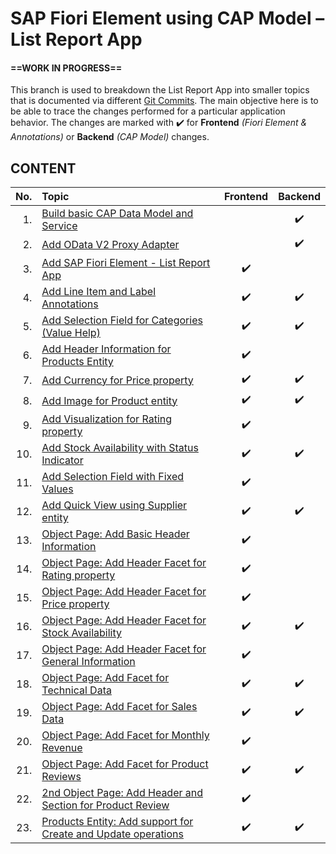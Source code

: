 # SAP Fiori Element using CAP Model – List Report App

#### ==WORK IN PROGRESS==

This branch is used to breakdown the List Report App into smaller topics that is documented via different [Git Commits][commits]. The main objective here is to be able to trace the changes performed for a particular application behavior. The changes are marked with ✔️ for **Frontend** _(Fiori Element & Annotations)_ or **Backend** _(CAP Model)_ changes.

## CONTENT

| No. | Topic | Frontend | Backend |
| ---:|:----- |:--------:|:-------:|
| 1.  | [Build basic CAP Data Model and Service][commit-1] |   | ✔️ |
| 2.  | [Add OData V2 Proxy Adapter][commit-2] |   | ✔️ |
| 3.  | [Add SAP Fiori Element - List Report App][commit-3] | ✔️ |   |
| 4.  | [Add Line Item and Label Annotations][commit-4] | ✔️ | ✔️ |
| 5.  | [Add Selection Field for Categories (Value Help)][commit-5] | ✔️ | ✔️ |
| 6.  | [Add Header Information for Products Entity][commit-6] | ✔️ |   |
| 7.  | [Add Currency for Price property][commit-7] | ✔️ | ✔️ |
| 8.  | [Add Image for Product entity][commit-8] | ✔️ | ✔️ |
| 9.  | [Add Visualization for Rating property][commit-9] | ✔️ |   |
| 10. | [Add Stock Availability with Status Indicator][commit-10] | ✔️ | ✔️ |
| 11. | [Add Selection Field with Fixed Values][commit-11] | ✔️ |   |
| 12. | [Add Quick View using Supplier entity][commit-12] | ✔️ | ✔️ |
| 13. | [Object Page: Add Basic Header Information][commit-13] | ✔️ |   |
| 14. | [Object Page: Add Header Facet for Rating property][commit-14] | ✔️ |   |
| 15. | [Object Page: Add Header Facet for Price property][commit-15] | ✔️ |   |
| 16. | [Object Page: Add Header Facet for Stock Availability][commit-16] | ✔️ | ✔️ |
| 17. | [Object Page: Add Header Facet for General Information][commit-17] | ✔️ |   |
| 18. | [Object Page: Add Facet for Technical Data][commit-18] | ✔️ | ✔️ |
| 19. | [Object Page: Add Facet for Sales Data][commit-19] | ✔️ | ✔️ |
| 20. | [Object Page: Add Facet for Monthly Revenue][commit-20] | ✔️ |   |
| 21. | [Object Page: Add Facet for Product Reviews][commit-21] | ✔️ | ✔️ |
| 22. | [2nd Object Page: Add Header and Section for Product Review][commit-22] | ✔️ |   |
| 23. | [Products Entity: Add support for Create and Update operations][commits] | ✔️ | ✔️ |

[commits]: ../../commits/demo-list-report
[commit-1]: ../../commit/0baeed6310c132f0765c38288003471153eb205e
[commit-2]: ../../commit/e1e066b31adb313bccf2a9e932b30217cf026556
[commit-3]: ../../commit/b633d7e9177e41710894182d6c6d212d64b31df7
[commit-4]: ../../commit/4b96d0beaa1775e71a63afc41269957233c60ac4
[commit-5]: ../../commit/c6c8c3d9c06480a9439e9390551015c2adc3e80e
[commit-6]: ../../commit/08d130ed4756a07541e87a4e1096226959b1bf9d
[commit-7]: ../../commit/d6c2834ebd1d73680890489157d0ccbfb5dcebf1
[commit-8]: ../../commit/3e7fb97c08dfebf1a1736b7e50d728a0c64f6e59
[commit-9]: ../../commit/7e2de2a040e5c9b811aa4b16ec705f20567cd038
[commit-10]: ../../commit/0d9b70d0b430d6bf32f952d4b546330b151d9819
[commit-11]: ../../commit/68fb7d7a362c851013a1bd2e29bb20e2b73bb419
[commit-12]: ../../commit/71bd15ee2b3558ecbc727aae2696fb0936f26263
[commit-13]: ../../commit/14642a350d5cc60edbe2f1ab9f73d91c3157b67f
[commit-14]: ../../commit/0709c6b689ecc5c9a5eb6836d79a1e3c33c43b46
[commit-15]: ../../commit/ccdb924c02d1ece7c31b42cd8b062406055725dc
[commit-16]: ../../commit/bb6ae95251cc0bba2fcd31bda15c9d29542035f6
[commit-17]: ../../commit/d4c80aa5a7c33c66c985580e16ab2b2df532a04c
[commit-18]: ../../commit/d061fa4239e5e4e15c0483c090bb0377144167af
[commit-19]: ../../commit/99bfa2831b51153ecd97d99bd5b89f311c6bdb06
[commit-20]: ../../commit/f8062a8622ab996420c23f461db1c4fe0c73aff3
[commit-21]: ../../commit/63a05043cbf3a3ca9cb5e9491d5ea4925aac5e04
[commit-22]: ../../commit/1814dc2aaec910f44ca3bcaa0769f1a2960dee40